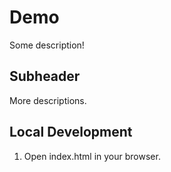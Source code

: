 # Demo

Some description!

## Subheader

More descriptions.

## Local Development

1. Open index.html in your browser.
